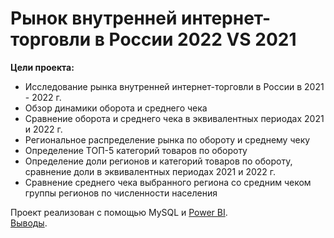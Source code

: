 # Рынок внутренней интернет-торговли в России 2022 VS 2021

**Цели проекта:**<br>
- Исследование рынка внутренней интернет-торговли в России в 2021 - 2022 г.<br>
- Обзор динамики оборота и среднего чека<br>
- Сравнение оборота и среднего чека в эквивалентных периодах 2021 и 2022 г.<br>
- Региональное распределение рынка по обороту и среднему чеку<br>
- Определение ТОП-5 категорий товаров по обороту<br>
- Определение доли регионов и категорий товаров по обороту, сравнение доли в эквивалентных периодах 2021 и 2022 г.<br> 
- Сравнение среднего чека выбранного региона со средним чеком группы регионов по численности населения<br>

Проект реализован с помощью MySQL и [Power BI](https://github.com/ama-lls/Pet_project_e_commerce_ru/blob/main/%D0%A0%D1%8B%D0%BD%D0%BE%D0%BA%20%D0%B2%D0%BD%D1%83%D1%82%D1%80%D0%B5%D0%BD%D0%BD%D0%B5%D0%B9%20%D0%B8%D0%BD%D1%82%D0%B5%D1%80%D0%BD%D0%B5%D1%82-%D1%82%D0%BE%D1%80%D0%B3%D0%BE%D0%B2%D0%BB%D0%B8%20%D0%B2%20%D0%A0%D0%BE%D1%81%D1%81%D0%B8%D0%B8%202022%20VS%202021.pbix).<br>
[Выводы](https://github.com/ama-lls/Pet_project_e_commerce_ru/blob/main/%D0%A0%D1%8B%D0%BD%D0%BE%D0%BA%20%D0%B2%D0%BD%D1%83%D1%82%D1%80%D0%B5%D0%BD%D0%BD%D0%B5%D0%B9%20%D0%B8%D0%BD%D1%82%D0%B5%D1%80%D0%BD%D0%B5%D1%82-%D1%82%D0%BE%D1%80%D0%B3%D0%BE%D0%B2%D0%BB%D0%B8%20%D0%B2%20%D0%A0%D0%BE%D1%81%D1%81%D0%B8%D0%B8%202022%20VS%202021.pdf).
